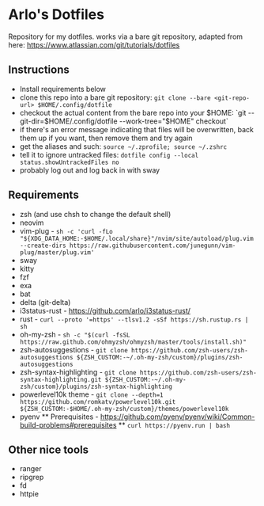 # Arlo's Dotfiles

Repository for my dotfiles. works via a bare git repository, adapted from here: https://www.atlassian.com/git/tutorials/dotfiles

## Instructions
* Install requirements below
* clone this repo into a bare git repository: `git clone --bare <git-repo-url> $HOME/.config/dotfile`
* checkout the actual content from the bare repo into your $HOME: `git --git-dir=$HOME/.config/dotfile --work-tree="$HOME" checkout`
* if there's an error message indicating that files will be overwritten, back them up if you want, then remove them and try again
* get the aliases and such: `source ~/.zprofile; source ~/.zshrc`
* tell it to ignore untracked files: `dotfile config --local status.showUntrackedFiles no`
* probably log out and log back in with sway


## Requirements
* zsh (and use chsh to change the default shell)
* neovim 
* vim-plug - `sh -c 'curl -fLo "${XDG_DATA_HOME:-$HOME/.local/share}"/nvim/site/autoload/plug.vim --create-dirs https://raw.githubusercontent.com/junegunn/vim-plug/master/plug.vim'`
* sway 
* kitty 
* fzf 
* exa
* bat
* delta (git-delta)
* i3status-rust - https://github.com/arlo/i3status-rust/
* rust - `curl --proto '=https' --tlsv1.2 -sSf https://sh.rustup.rs | sh`
* oh-my-zsh - `sh -c "$(curl -fsSL https://raw.github.com/ohmyzsh/ohmyzsh/master/tools/install.sh)"`
* zsh-autosuggestions - `git clone https://github.com/zsh-users/zsh-autosuggestions ${ZSH_CUSTOM:-~/.oh-my-zsh/custom}/plugins/zsh-autosuggestions`
* zsh-syntax-highlighting - `git clone https://github.com/zsh-users/zsh-syntax-highlighting.git ${ZSH_CUSTOM:-~/.oh-my-zsh/custom}/plugins/zsh-syntax-highlighting`
* powerlevel10k theme - `git clone --depth=1 https://github.com/romkatv/powerlevel10k.git ${ZSH_CUSTOM:-$HOME/.oh-my-zsh/custom}/themes/powerlevel10k`
* pyenv
** Prerequisites - https://github.com/pyenv/pyenv/wiki/Common-build-problems#prerequisites
** `curl https://pyenv.run | bash`

## Other nice tools
* ranger 
* ripgrep
* fd 
* httpie
